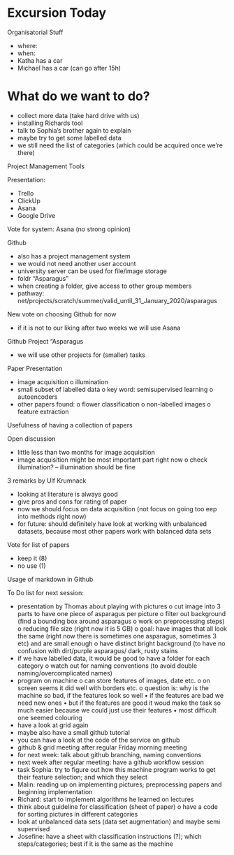 # Excursion Today

Organisatorial Stuff
-	where:
-	when:
-	Katha has a car
-	Michael has a car (can go after 15h)

# What do we want to do?
-	collect more data (take hard drive with us)
-	installing Richards tool
-	talk to Sophia’s brother again to explain
-	maybe try to get some labelled data
-	we still need the list of categories (which could be acquired once we’re there)

Project Management Tools

Presentation:
-	Trello	
-	ClickUp
-	Asana
-	Google Drive		

Vote for system: Asana (no strong opinion)

Github
-	also has a project management system
-	we would not need another user account
-	university server can be used for file/image storage
-	foldr “Asparagus”
-	when creating a folder, give access to other group members
-	pathway: net/projects/scratch/summer/valid_until_31_January_2020/asparagus

New vote on choosing Github for now
-	if it is not to our liking after two weeks we will use Asana

Github Project “Asparagus
-	we will use other projects for (smaller) tasks

Paper Presentation

-	image acquisition
o	illumination
-	small subset of labelled data
o	key word: semisupervised learning
o	autoencoders
-	other papers found:
o	flower classification
o	non-labelled images
o	feature extraction

Usefulness of having a collection of papers

Open discussion

-	little less than two months for image acquisition
-	image acquisition might be most important part right now
o	check illumination? – illumination should be fine

3 remarks by Ulf Krumnack
-	looking at literature is always good
-	give pros and cons for rating of paper
-	now we should focus on data acquisition (not focus on going too eep into methods right now)
-	for future: should definitely have look at working with unbalanced datasets, because most other papers work with balanced data sets

Vote for list of papers
-	keep it (8)
-	no use (1)

Usage of markdown in Github

To Do list for next session:
-	presentation by Thomas about playing with pictures
o	cut image into 3 parts to have one piece of asparagus per picture
o	filter out background (find a bounding box around asparagus
o	work on preprocessing steps)
o	reducing file size (right now it is 5 GB)
o	goal: have images that all look the same (right now there is sometimes one asparagus, sometimes 3 etc) and are small enough
o	have distinct bright background (to have no confusion with dirt/purple asparagus/ dark, rusty stains
-	if we have labelled data, it would be good to have a folder for each category
o	watch out for naming conventions (to avoid double naming/overcomplicated names)
-	program on machine
o	can store features of images, date etc.
o	on screen seems it did well with borders etc.
o	question is: why is the machine so bad, if the features look so well
•	 if the features are bad we need new ones
•	but if the features are good it woud make the task so much easier because we could just use their features
•	most difficult one seemed colouring
-	have a look at grid again
-	maybe also have a small github tutorial
-	you can have a look at the code of the service on github
-	github & grid meeting after regular Friday morning meeting
-	for next week: talk about github branching, naming conventions
-	next week after regular meeting: have a github workflow session
-	task Sophia: try to figure out how this machine program works to get their feature selection; and which they select
-	Malin: reading up on implementing pictures; preprocessing papers and beginning implementation
-	Richard: start to implement algorithms he learned on lectures
-	think about guideline for classification (sheet of paper)
o	have a code for sorting pictures in different categories
-	look at unbalanced data sets (data set augmentation) and maybe semi supervised
-	Josefine: have a sheet with classification instructions (?); which steps/categories; best if it is the same as the machine
